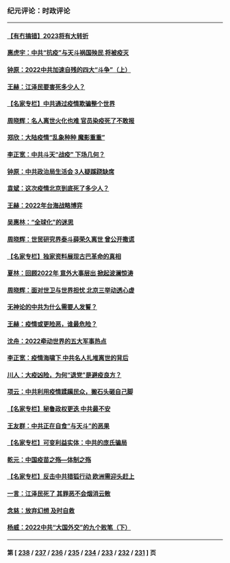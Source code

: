 ### 纪元评论：时政评论
---
#### [【有冇搞错】2023将有大转折](../../pages/nsc1025/n13893849.md) 
#### [惠虎宇：中共“抗疫”与天斗祸国殃民 将被疫灭](../../pages/nsc1025/n13893968.md) 
#### [钟原：2022中共加速自残的四大“斗争”（上）](../../pages/nsc1025/n13894027.md) 
#### [王赫：江泽民要害死多少人？](../../pages/nsc1025/n13893894.md) 
#### [【名家专栏】中共通过疫情欺骗整个世界](../../pages/nsc1025/n13893664.md) 
#### [周晓辉：名人离世火化也难 官员染疫死了不敢报](../../pages/nsc1025/n13893737.md) 
#### [郑欣：大陆疫情“乱象种种 魔影重重”](../../pages/nsc1025/n13893672.md) 
#### [李正宽：中共斗天“战疫” 下场几何？](../../pages/nsc1025/n13893335.md) 
#### [钟原：中共政治局生活会 3人疑蹊跷缺席](../../pages/nsc1025/n13893269.md) 
#### [袁斌：这次疫情北京到底死了多少人？](../../pages/nsc1025/n13893254.md) 
#### [王赫：2022年台海战略博弈](../../pages/nsc1025/n13893208.md) 
#### [吴惠林：“全球化”的迷思](../../pages/nsc1025/n13893078.md) 
#### [周晓辉：世贸研究界泰斗薛荣久离世 曾公开撒谎](../../pages/nsc1025/n13893019.md) 
#### [【名家专栏】独家资料展现古巴革命的真相](../../pages/nsc1025/n13891671.md) 
#### [夏林：回顾2022年 意外大事层出 掀起波澜惊涛](../../pages/nsc1025/n13893014.md) 
#### [周晓辉：面对世卫与世界担忧 北京三举动透心虚](../../pages/nsc1025/n13892575.md) 
#### [无神论的中共为什么需要人发誓？](../../pages/nsc1025/n13892696.md) 
#### [王赫：疫情或更险恶，谁最危险？](../../pages/nsc1025/n13892374.md) 
#### [沈舟：2022牵动世界的五大军事热点](../../pages/nsc1025/n13892406.md) 
#### [李正宽：疫情海啸下 中共名人扎堆离世的背后](../../pages/nsc1025/n13892424.md) 
#### [川人：大疫凶险，为何“退党”是避疫良方？](../../pages/nsc1025/n13892331.md) 
#### [项云：中共利用疫情蹂躏民众，搬石头砸自己脚](../../pages/nsc1025/n13892353.md) 
#### [【名家专栏】秘鲁政权更迭 中共最不安](../../pages/nsc1025/n13892102.md) 
#### [王友群：中共正在自食“与天斗”的恶果](../../pages/nsc1025/n13892262.md) 
#### [【名家专栏】可变利益实体：中共的庞氏骗局](../../pages/nsc1025/n13891659.md) 
#### [乾元：中国疫苗之殇—体制之殇](../../pages/nsc1025/n13892161.md) 
#### [【名家专栏】反击中共猎狐行动 欧洲需迎头赶上](../../pages/nsc1025/n13890698.md) 
#### [一言：江泽民死了 其罪恶不会烟消云散](../../pages/nsc1025/n13892150.md) 
#### [念慈：放弃幻想 及时自救](../../pages/nsc1025/n13892047.md) 
#### [杨威：2022中共“大国外交”的九个败笔（下）](../../pages/nsc1025/n13891893.md) 

---
#### 第 [ [238](./238.md) / [237](./237.md) / [236](./236.md) / [235](./235.md) / [234](./234.md) / [233](./233.md) / [232](./232.md) / [231](./231.md) ] 页
